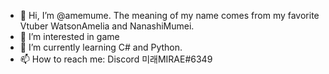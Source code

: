 - 👋 Hi, I’m @amemume.
     The meaning of my name comes from my favorite Vtuber WatsonAmelia and NanashiMumei.
- 👀 I’m interested in game
- 🌱 I’m currently learning C# and Python.
- 📫 How to reach me: Discord 미래MIRAE#6349
<!---
amemume/amemume is a ✨ special ✨ repository because its `README.md` (this file) appears on your GitHub profile.
You can click the Preview link to take a look at your changes.
--->
